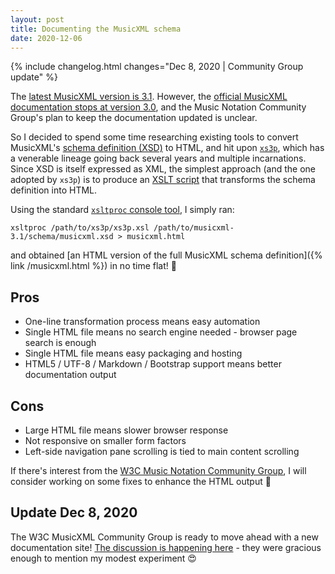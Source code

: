 ```yaml
---
layout: post
title: Documenting the MusicXML schema
date: 2020-12-06
---
```

{% include changelog.html changes="Dec 8, 2020 | Community Group update" %}

The [latest MusicXML version is 3.1](https://w3c.github.io/musicxml/). However, the [official MusicXML documentation stops at version 3.0](http://usermanuals.musicxml.com/MusicXML/MusicXML.htm), and the Music Notation Community Group's plan to keep the documentation updated is unclear.

<!--more-->

So I decided to spend some time researching existing tools to convert MusicXML's [schema definition (XSD)](https://en.wikipedia.org/wiki/XML_Schema_(W3C)) to HTML, and hit upon [`xs3p`](https://github.com/Mapudo/xs3p), which has a venerable lineage going back several years and multiple incarnations. Since XSD is itself expressed as XML, the simplest approach (and the one adopted by `xs3p`) is to produce an [XSLT script](https://developer.mozilla.org/en-US/docs/Web/XSLT) that transforms the schema definition into HTML.

Using the standard [`xsltproc` console tool](http://xmlsoft.org/XSLT/), I simply ran:
```
xsltproc /path/to/xs3p/xs3p.xsl /path/to/musicxml-3.1/schema/musicxml.xsd > musicxml.html
```
and obtained [an HTML version of the full MusicXML schema definition]({% link /musicxml.html %}) in no time flat! :tada:

## Pros
- One-line transformation process means easy automation
- Single HTML file means no search engine needed - browser page search is enough
- Single HTML file means easy packaging and hosting
- HTML5 / UTF-8 / Markdown / Bootstrap support means better documentation output

## Cons
- Large HTML file means slower browser response
- Not responsive on smaller form factors
- Left-side navigation pane scrolling is tied to main content scrolling

If there's interest from the [W3C Music Notation Community Group](https://www.w3.org/community/music-notation/), I will consider working on some fixes to enhance the HTML output :crossed_fingers:

## Update Dec 8, 2020
The W3C MusicXML Community Group is ready to move ahead with a new documentation site! [The discussion is happening here](https://github.com/w3c/musicxml/issues/353) - they were gracious enough to mention my modest experiment :heart_eyes:
